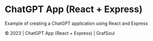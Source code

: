 # ChatGPT App (React + Express)

Example of creating a ChatGPT application using React and Express 

© 2023 | ChatGPT App (React + Express) | GrafSoul